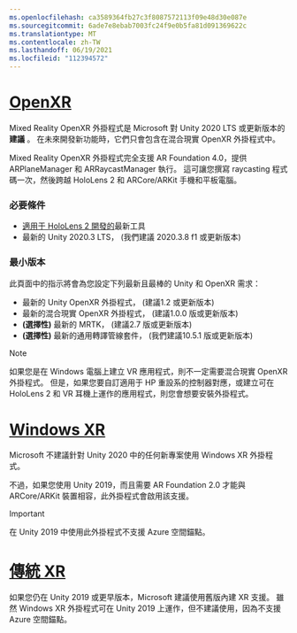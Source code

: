 ```yaml
---
ms.openlocfilehash: ca3589364fb27c3f8087572113f09e48d30e087e
ms.sourcegitcommit: 6ade7e8ebab7003fc24f9e0b5fa81d091369622c
ms.translationtype: MT
ms.contentlocale: zh-TW
ms.lasthandoff: 06/19/2021
ms.locfileid: "112394572"
---
```

# <a name="openxr"></a>[OpenXR](#tab/openxr)

Mixed Reality OpenXR 外掛程式是 Microsoft 對 Unity 2020 LTS 或更新版本的 **建議** 。 在未來開發新功能時，它們只會包含在混合現實 OpenXR 外掛程式中。

Mixed Reality OpenXR 外掛程式完全支援 AR Foundation 4.0，提供 ARPlaneManager 和 ARRaycastManager 執行。 這可讓您撰寫 raycasting 程式碼一次，然後跨越 HoloLens 2 和 ARCore/ARKit 手機和平板電腦。

### <a name="prerequisites"></a>必要條件 

* [適用于 HoloLens 2 開發的](/windows/mixed-reality/develop/install-the-tools?tabs=unity#installation-checklist)最新工具
* 最新的 Unity 2020.3 LTS， (我們建議 2020.3.8 f1 或更新版本) 

### <a name="minimum-versions"></a>最小版本

此頁面中的指示將會為您設定下列最新且最棒的 Unity 和 OpenXR 需求：

* 最新的 Unity OpenXR 外掛程式， (建議1.2 或更新版本) 
* 最新的混合現實 OpenXR 外掛程式， (建議1.0.0 版或更新版本) 
* **(選擇性)** 最新的 MRTK， (建議2.7 版或更新版本) 
* **(選擇性)** 最新的通用轉譯管線套件， (我們建議10.5.1 版或更新版本) 

<!-- ![Screenshot of the open xr unity basic sample running on a HoloLens](../../images/openxr-example.png) -->

> [!NOTE]
> 如果您是在 Windows 電腦上建立 VR 應用程式，則不一定需要混合現實 OpenXR 外掛程式。 但是，如果您要自訂適用于 HP 重設系的控制器對應，或建立可在 HoloLens 2 和 VR 耳機上運作的應用程式，則您會想要安裝外掛程式。

# <a name="windows-xr"></a>[Windows XR](#tab/windowsxr)

Microsoft 不建議針對 Unity 2020 中的任何新專案使用 Windows XR 外掛程式。

不過，如果您使用 Unity 2019，而且需要 AR Foundation 2.0 才能與 ARCore/ARKit 裝置相容，此外掛程式會啟用該支援。

> [!IMPORTANT]
> 在 Unity 2019 中使用此外掛程式不支援 Azure 空間錨點。 

# <a name="legacy-xr"></a>[傳統 XR](#tab/legacy)

如果您仍在 Unity 2019 或更早版本，Microsoft 建議使用舊版內建 XR 支援。 雖然 Windows XR 外掛程式可在 Unity 2019 上運作，但不建議使用，因為不支援 Azure 空間錨點。